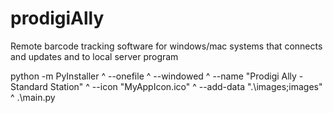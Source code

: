 # prodigiAlly
Remote barcode tracking software for windows/mac systems that connects and updates and to local server program



python -m PyInstaller ^
  --onefile ^
  --windowed ^
  --name "Prodigi Ally - Standard Station" ^
  --icon "MyAppIcon.ico" ^
  --add-data ".\images;images" ^
  .\main.py
